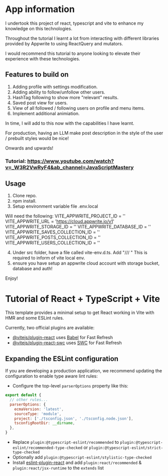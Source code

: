 # App information
I undertook this project of react, typescript and vite to enhance my knowledge on this technologies.

Throughout the tutorial I learnt a lot from interacting with different libraries provided by Appwrite to using ReactQuery and mutators. 

I would recommend this tutorial to anyone looking to elevate their experience with these technologies.

## Features to build on
1. Adding profile with settings modification.
2. Adding ability to follow/unfollow other users.
3. HashTag following to show more "relevant" results.
4. Saved post view for users.
5. View of all followed / following users on profile and menu items.
6. Implement additional animiation.

In time, I will add to this now with the capabilities I have learnt. 

For production, having an LLM make post description in the style of the user / prebuilt styles would be nice! 

Onwards and upwards!

### Tutorial: https://www.youtube.com/watch?v=_W3R2VwRyF4&ab_channel=JavaScriptMastery

## Usage
1. Clone repo.
2. npm install.
3. Setup environment variable file .env.local

Will need the following:
VITE_APPWRITE_PROJECT_ID = ''
VITE_APPWRITE_URL = 'https://cloud.appwrite.io/v1'
VITE_APPWRITE_STORAGE_ID = ''
VITE_APPWRITE_DATABASE_ID = ''
VITE_APPWRITE_SAVES_COLLECTION_ID = ''
VITE_APPWRITE_POSTS_COLLECTION_ID = ''
VITE_APPWRITE_USERS_COLLECTION_ID = ''

4. Under src folder, have a file called vite-env.d.ts. Add "/// <reference types = "vite/client" />" This is required to inform of vite local env.
5. ensure you have setup an appwrite cloud account with storage bucket, database and auth!

Enjoy!


# Tutorial of React + TypeScript + Vite

This template provides a minimal setup to get React working in Vite with HMR and some ESLint rules.

Currently, two official plugins are available:

- [@vitejs/plugin-react](https://github.com/vitejs/vite-plugin-react/blob/main/packages/plugin-react/README.md) uses [Babel](https://babeljs.io/) for Fast Refresh
- [@vitejs/plugin-react-swc](https://github.com/vitejs/vite-plugin-react-swc) uses [SWC](https://swc.rs/) for Fast Refresh

## Expanding the ESLint configuration

If you are developing a production application, we recommend updating the configuration to enable type aware lint rules:

- Configure the top-level `parserOptions` property like this:

```js
export default {
  // other rules...
  parserOptions: {
    ecmaVersion: 'latest',
    sourceType: 'module',
    project: ['./tsconfig.json', './tsconfig.node.json'],
    tsconfigRootDir: __dirname,
  },
}
```

- Replace `plugin:@typescript-eslint/recommended` to `plugin:@typescript-eslint/recommended-type-checked` or `plugin:@typescript-eslint/strict-type-checked`
- Optionally add `plugin:@typescript-eslint/stylistic-type-checked`
- Install [eslint-plugin-react](https://github.com/jsx-eslint/eslint-plugin-react) and add `plugin:react/recommended` & `plugin:react/jsx-runtime` to the `extends` list
